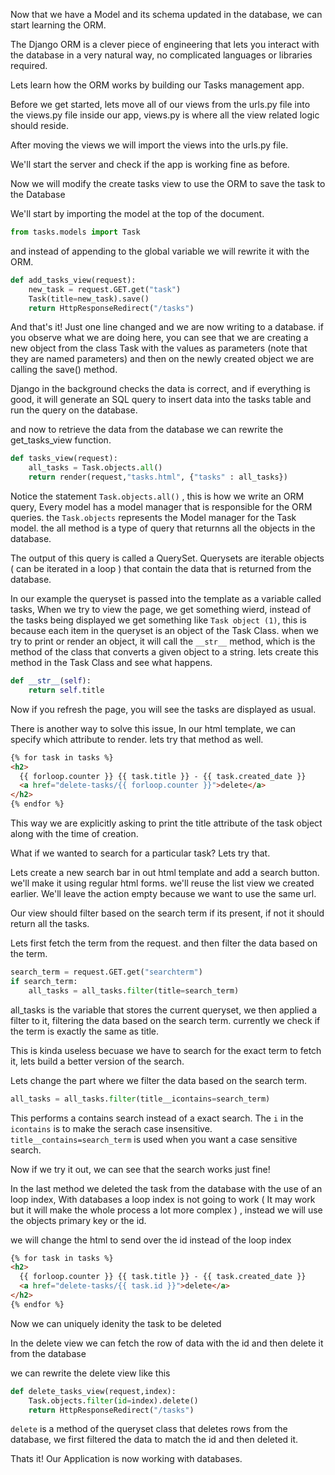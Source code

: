 Now that we have a Model and its schema updated in the database, we can start learning the ORM.

The Django ORM is a clever piece of engineering that lets you interact with the database in a very natural way, no complicated languages or libraries required.

Lets learn how the ORM works by building our Tasks management app.

Before we get started, lets move all of our views from the urls.py file into the views.py file inside our app, views.py is where all the view related logic should reside.

After moving the views we will import the views into the urls.py file.

We'll start the server and check if the app is working fine as before.

Now we will modify the create tasks view to use the ORM to save the task to the Database

We'll start by importing the model at the top of the document.

```python
from tasks.models import Task
```

and instead of appending to the global variable we will rewrite it with the ORM.

```python
def add_tasks_view(request):
    new_task = request.GET.get("task")
    Task(title=new_task).save()
    return HttpResponseRedirect("/tasks")
```

And that's it! Just one line changed and we are now writing to a database. if you observe what we are doing here, you can see that we are creating a new object from the class Task with the values as parameters (note that they are named parameters) and then on the newly created object we are calling the save() method.

Django in the background checks the data is correct, and if everything is good, it will generate an SQL query to insert data into the tasks table and run the query on the database.

and now to retrieve the data from the database we can rewrite the get_tasks_view function.

```python
def tasks_view(request):
    all_tasks = Task.objects.all()
    return render(request,"tasks.html", {"tasks" : all_tasks})
```

Notice the statement `Task.objects.all()` , this is how we write an ORM query, Every model has a model manager that is responsible for the ORM queries. the `Task.objects` represents the Model manager for the Task model. the all method is a type of query that returnns all the objects in the database.

The output of this query is called a QuerySet. Querysets are iterable objects ( can be iterated in a loop ) that contain the data that is returned from the database.

In our example the queryset is passed into the template as a variable called tasks, When we try to view the page, we get something wierd, instead of the tasks being displayed we get something like `Task object (1)`, this is because each item in the queryset is an object of the Task Class. when we try to print or render an object, it will call the `__str__` method, which is the method of the class that converts a given object to a string. lets create this method in the Task Class and see what happens.

```python
def __str__(self):
    return self.title
```

Now if you refresh the page, you will see the tasks are displayed as usual.

There is another way to solve this issue, In our html template, we can specify which attribute to render. lets try that method as well.

```html
{% for task in tasks %}
<h2>
  {{ forloop.counter }} {{ task.title }} - {{ task.created_date }}
  <a href="delete-tasks/{{ forloop.counter }}">delete</a>
</h2>
{% endfor %}
```

This way we are explicitly asking to print the title attribute of the task object along with the time of creation.

What if we wanted to search for a particular task? Lets try that.

Lets create a new search bar in out html template and add a search button. we'll make it using regular html forms. we'll reuse the list view we created earlier.
We'll leave the action empty because we want to use the same url.

Our view should filter based on the search term if its present, if not it should return all the tasks.

Lets first fetch the term from the request. and then filter the data based on the term.

```python
search_term = request.GET.get("searchterm")
if search_term:
    all_tasks = all_tasks.filter(title=search_term)
```

all_tasks is the variable that stores the current queryset, we then applied a filter to it, filtering the data based on the search term. currently we check if the term is exactly the same as title.

This is kinda useless becuase we have to search for the exact term to fetch it, lets build a better version of the search.

Lets change the part where we filter the data based on the search term.

```python
all_tasks = all_tasks.filter(title__icontains=search_term)
```

This performs a contains search instead of a exact search. The `i` in the `icontains` is to make the serach case insensitive. `title__contains=search_term` is used when you want a case sensitive search.

Now if we try it out, we can see that the search works just fine!

In the last method we deleted the task from the database with the use of an loop index, With databases a loop index is not going to work ( It may work but it will make the whole process a lot more complex ) , instead we will use the objects primary key or the id.

we will change the html to send over the id instead of the loop index

```html
{% for task in tasks %}
<h2>
  {{ forloop.counter }} {{ task.title }} - {{ task.created_date }}
  <a href="delete-tasks/{{ task.id }}">delete</a>
</h2>
{% endfor %}
```

Now we can uniquely idenity the task to be deleted

In the delete view we can fetch the row of data with the id and then delete it from the database

we can rewrite the delete view like this

```python
def delete_tasks_view(request,index):
    Task.objects.filter(id=index).delete()
    return HttpResponseRedirect("/tasks")
```

`delete` is a method of the queryset class that deletes rows from the database, we first filtered the data to match the id and then deleted it.

Thats it! Our Application is now working with databases.
